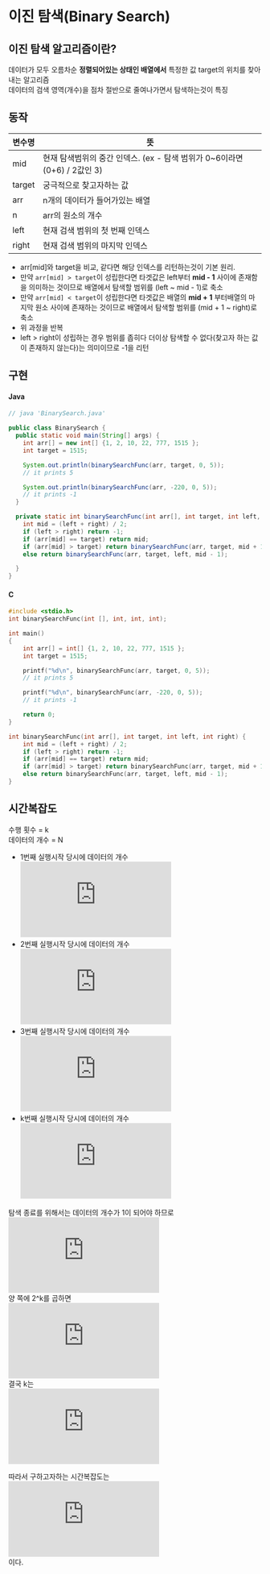 # 이진 탐색(Binary Search)
## 이진 탐색 알고리즘이란?
데이터가 모두 오름차순 **정렬되어있는 상태인 배열에서** 특정한 값 target의 위치를 찾아내는 알고리즘  
데이터의 검색 영역(개수)을 점차 절반으로 줄여나가면서 탐색하는것이 특징  

## 동작
변수명 | 뜻
---|---
mid | 현재 탐색범위의 중간 인덱스. (ex - 탐색 범위가 0~6이라면 (0+6) / 2값인 3)
target | 궁극적으로 찾고자하는 값
arr | n개의 데이터가 들어가있는 배열
n | arr의 원소의 개수
left | 현재 검색 범위의 첫 번째 인덱스
right | 현재 검색 범위의 마지막 인덱스

- arr[mid]와 target을 비교, 같다면 해당 인덱스를 리턴하는것이 기본 원리.  
- 만약 `arr[mid] > target`이 성립한다면 타겟값은 left부터 **mid - 1** 사이에 존재함을 의미하는 것이므로 배열에서 탐색할 범위를 (left ~ mid - 1)로 축소
- 만약 `arr[mid] < target`이 성립한다면 타겟값은 배열의 **mid + 1** 부터배열의 마지막 원소 사이에 존재하는 것이므로 배열에서 탐색할 범위를 (mid + 1 ~ right)로 축소
- 위 과정을 반복
- left > right이 성립하는 경우 범위를 좁히다 더이상 탐색할 수 없다(찾고자 하는 값이 존재하지 않는다)는 의미이므로 -1을 리턴

## 구현
#### Java
```java
// java 'BinarySearch.java'

public class BinarySearch {
  public static void main(String[] args) {
    int arr[] = new int[] {1, 2, 10, 22, 777, 1515 };
    int target = 1515;

    System.out.println(binarySearchFunc(arr, target, 0, 5));
    // it prints 5

    System.out.println(binarySearchFunc(arr, -220, 0, 5));
    // it prints -1
  }

  private static int binarySearchFunc(int arr[], int target, int left, int right) {
    int mid = (left + right) / 2;
    if (left > right) return -1;
    if (arr[mid] == target) return mid;
    if (arr[mid] > target) return binarySearchFunc(arr, target, mid + 1, right);
    else return binarySearchFunc(arr, target, left, mid - 1);

  }
}
```
#### C
```c
#include <stdio.h>
int binarySearchFunc(int [], int, int, int);

int main()
{
    int arr[] = int[] {1, 2, 10, 22, 777, 1515 };
    int target = 1515;

    printf("%d\n", binarySearchFunc(arr, target, 0, 5));
    // it prints 5

    printf("%d\n", binarySearchFunc(arr, -220, 0, 5));
    // it prints -1

    return 0;
}

int binarySearchFunc(int arr[], int target, int left, int right) {
    int mid = (left + right) / 2;
    if (left > right) return -1;
    if (arr[mid] == target) return mid;
    if (arr[mid] > target) return binarySearchFunc(arr, target, mid + 1, right);
    else return binarySearchFunc(arr, target, left, mid - 1);
}
```

## 시간복잡도
수행 횟수 = k  
데이터의 개수 = N

- 1번째 실행시작 당시에 데이터의 개수  
![](https://latex.codecogs.com/gif.latex?N)  
- 2번째 실행시작 당시에 데이터의 개수  
 ![](https://latex.codecogs.com/gif.latex?%5Cfrac%20%7B%201%20%7D%7B%202%20%7D%20N)  
- 3번째 실행시작 당시에 데이터의 개수  
![](https://latex.codecogs.com/gif.latex?%5Cfrac%20%7B%201%20%7D%7B%202%20%7D%5E2%20N)  
- k번째 실행시작 당시에 데이터의 개수  
![](https://latex.codecogs.com/gif.latex?%5Cfrac%20%7B%201%20%7D%7B%202%20%7D%5Ek%20N)  

탐색 종료를 위해서는 데이터의 개수가 1이 되어야 하므로  
![](https://latex.codecogs.com/gif.latex?%5Cfrac%20%7B%201%20%7D%7B%202%20%7D%20%5E%7B%20k%20%7DN%3D1)  
양 쪽에 2^k를 곱하면  
![](https://latex.codecogs.com/gif.latex?N%3D2%5Ek)  
결국 k는  
![](https://latex.codecogs.com/gif.latex?k%3Dlog_%7B2%7DN)  
  
따라서 구하고자하는 시간복잡도는  
![](https://latex.codecogs.com/gif.latex?O%28logN%29)  
이다.

